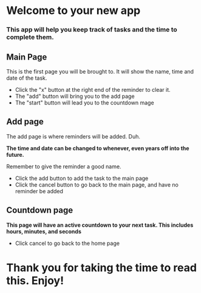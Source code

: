 # __Welcome to your new app__

### __This app will help you keep track of tasks and the time to complete them.__

## Main Page

This is the first page you will be brought to. It will show the name, time and date of the task.

* Click the  "x" button at the right end of the reminder to clear it.
 * The "add" button will bring you to the add page
 * The "start" button will lead you to the countdown mage

 ## Add page

The add page is where reminders will be added. Duh.

**The time and date can be changed to whenever, even years off into the future.**

Remember to give the reminder a good name.

* Click the add button to add the task to the main page
* Click the cancel button to go back to the main page, and have no reminder be added

## Countdown page

__This page will have an active countdown to your next task. This includes hours, minutes, and seconds__

* Click cancel to go back to the home page

# Thank you for taking the time to read this. Enjoy!